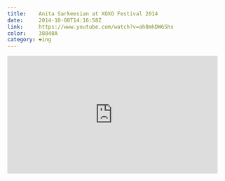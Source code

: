 ```yaml
---
title:    Anita Sarkeesian at XOXO Festival 2014
date:     2014-10-08T14:16:58Z
link:     https://www.youtube.com/watch?v=ah8mhDW6Shs
color:    38848A
category: ❤ing
---
```


<div class="large embed video youtube" data-aspect-ratio="0.5625">
    <iframe width="480" height="270" src="http://www.youtube.com/embed/ah8mhDW6Shs?feature=oembed" frameborder="0" allowfullscreen="">Find it on <a href="https://www.youtube.com/watch?v=ah8mhDW6Shs">YouTube</a>.</iframe>
</div>
